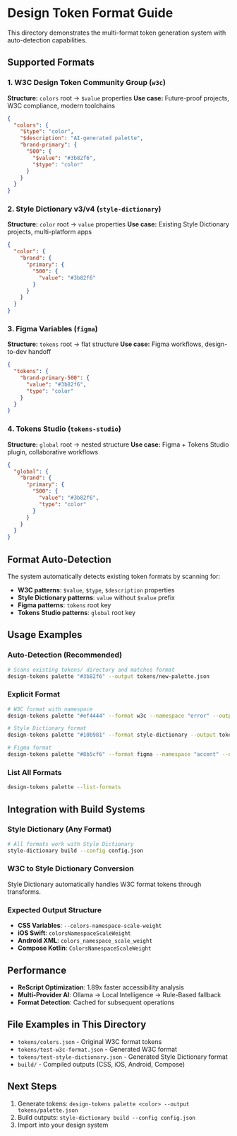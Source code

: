 # Design Token Format Guide

This directory demonstrates the multi-format token generation system with auto-detection capabilities.

## Supported Formats

### 1. W3C Design Token Community Group (`w3c`)
**Structure:** `colors` root → `$value` properties
**Use case:** Future-proof projects, W3C compliance, modern toolchains

```json
{
  "colors": {
    "$type": "color",
    "$description": "AI-generated palette",
    "brand-primary": {
      "500": {
        "$value": "#3b82f6",
        "$type": "color"
      }
    }
  }
}
```

### 2. Style Dictionary v3/v4 (`style-dictionary`)
**Structure:** `color` root → `value` properties
**Use case:** Existing Style Dictionary projects, multi-platform apps

```json
{
  "color": {
    "brand": {
      "primary": {
        "500": {
          "value": "#3b82f6"
        }
      }
    }
  }
}
```

### 3. Figma Variables (`figma`)
**Structure:** `tokens` root → flat structure
**Use case:** Figma workflows, design-to-dev handoff

```json
{
  "tokens": {
    "brand-primary-500": {
      "value": "#3b82f6",
      "type": "color"
    }
  }
}
```

### 4. Tokens Studio (`tokens-studio`)
**Structure:** `global` root → nested structure
**Use case:** Figma + Tokens Studio plugin, collaborative workflows

```json
{
  "global": {
    "brand": {
      "primary": {
        "500": {
          "value": "#3b82f6",
          "type": "color"
        }
      }
    }
  }
}
```

## Format Auto-Detection

The system automatically detects existing token formats by scanning for:

- **W3C patterns**: `$value`, `$type`, `$description` properties
- **Style Dictionary patterns**: `value` without `$value` prefix
- **Figma patterns**: `tokens` root key
- **Tokens Studio patterns**: `global` root key

## Usage Examples

### Auto-Detection (Recommended)
```bash
# Scans existing tokens/ directory and matches format
design-tokens palette "#3b82f6" --output tokens/new-palette.json
```

### Explicit Format
```bash
# W3C format with namespace
design-tokens palette "#ef4444" --format w3c --namespace "error" --output tokens/error.json

# Style Dictionary format
design-tokens palette "#10b981" --format style-dictionary --output tokens/success.json

# Figma format
design-tokens palette "#8b5cf6" --format figma --namespace "accent" --output tokens/accent.json
```

### List All Formats
```bash
design-tokens palette --list-formats
```

## Integration with Build Systems

### Style Dictionary (Any Format)
```bash
# All formats work with Style Dictionary
style-dictionary build --config config.json
```

### W3C to Style Dictionary Conversion
Style Dictionary automatically handles W3C format tokens through transforms.

### Expected Output Structure

- **CSS Variables**: `--colors-namespace-scale-weight`
- **iOS Swift**: `colorsNamespaceScaleWeight`
- **Android XML**: `colors_namespace_scale_weight`
- **Compose Kotlin**: `ColorsNamespaceScaleWeight`

## Performance

- **ReScript Optimization**: 1.89x faster accessibility analysis
- **Multi-Provider AI**: Ollama → Local Intelligence → Rule-Based fallback
- **Format Detection**: Cached for subsequent operations

## File Examples in This Directory

- `tokens/colors.json` - Original W3C format tokens
- `tokens/test-w3c-format.json` - Generated W3C format
- `tokens/test-style-dictionary.json` - Generated Style Dictionary format
- `build/` - Compiled outputs (CSS, iOS, Android, Compose)

## Next Steps

1. Generate tokens: `design-tokens palette <color> --output tokens/palette.json`
2. Build outputs: `style-dictionary build --config config.json`
3. Import into your design system